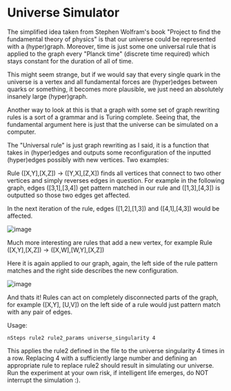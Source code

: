 # Universe Simulator

The simplified idea taken from Stephen Wolfram's book "Project to find
the fundamental theory of physics" is that our universe could be represented
with a (hyper)graph. Moreover, time is just some one universal rule that is 
applied to the graph every "Planck time" (discrete time required) which stays 
constant for the duration of all of time. 

This might seem strange, but if we would say that every single quark in the
universe is a vertex and all fundamental forces are (hyper)edges between 
quarks or something, it becomes more plausible, we just need an absolutely
insanely large (hyper)graph.

Another way to look at this is that a graph with some set of graph rewriting
rules is a sort of a grammar and is Turing complete. Seeing that, the
fundamental argument here is just that the universe can be simulated on a 
computer. 

The "Universal rule" is just graph rewriting as I said, it is a function
that takes in (hyper)edges and outputs some reconfiguration of the inputted
(hyper)edges possibly with new vertices. Two examples:

Rule ([X,Y],[X,Z]) -> ([Y,X],[Z,X])
finds all vertices that connect to two other vertices and
simply reverses edges in question. 
For example in the following graph, edges ([3,1],[3,4]) get pattern matched
in our rule and ([1,3],[4,3]) is outputted so those two edges get affected.

In the next iteration of the rule, edges ([1,2],[1,3]) and ([4,1],[4,3])
would be affected.

![image](https://user-images.githubusercontent.com/46105170/191529534-867f1b1d-d2ac-466b-b784-60e64b535b29.png)

Much more interesting are rules that add a new vertex, for example
Rule ([X,Y],[X,Z]) -> ([X,W],[W,Y],[X,Z])

Here it is again applied to our graph, again, the left side of the rule
pattern matches and the right side describes the new configuration.

![image](https://user-images.githubusercontent.com/46105170/191529615-620654a4-c639-4d21-8976-4d0456eb1da5.png)


And thats it! Rules can act on completely disconnected parts of the graph,
for example ([X,Y], [U,V]) on the left side of a rule would just pattern
match with any pair of edges.

Usage:
```
nSteps rule2 rule2_params universe_singularity 4
```

This applies the rule2 defined in the file to the universe singularity 4 times in a row. Replacing 4 with a sufficiently large number and defining an appropriate rule to replace rule2 should result in simulating our universe. Run the experiment at your own risk, if intelligent life emerges, do NOT interrupt the simulation :).
